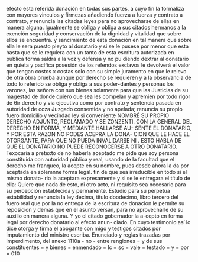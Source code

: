 efecto esta referida donación en todas sus partes, a cuyo fin la formaliza con mayores vinculos y firmezas añadiendo fuerza
a fuerza y contrato a contrato, y renuncia las citadas leyes para no aprovecharse de ellas en manera alguna. Igualmente se obliga y obliga a sus citados hermanos a la exención seguridad y conservación de la dignidad y vitalidad que sobre ellos se encuentra.
y
sancimiento de esta donación en tal manera que sobre ella
le sera puesto pleyto al donatario y si se le pusese por menor
que esta hasta que se le requiera con un tanto de esta escritura
autorizada en publica forma saldra a la voz y defensa y no pu
diendo dextrar al donatario en quieta y pacífica posesión de los refendos exclavos le devolverá el valor que tengan costos x costas solo con su simple juramento en que le relevo de otra obra
prueba aunque por derecho se requieren y a la observancia de
todo lo referido se obliga y obliga a sus poder-dantes y personas los varones, las señora con sus bienes
solamente para que las Justicias de su magestad de donde
quiero que sea les compelan y apremien por todo rigor de 6ir derecho y via ejecutiva como por contrato y sentencia pasada en autoridad de coza Juzgado consentida y no apelada; renuncia su propio fuero domicilio y vecindad ley si conveniente
NOMBRÉ SU PROPIO DERECHO ADJUNTO, RECLAMADO Y SE ZONZENTI. CON LA GENERAL DEL DERECHO EN FORMA, Y MEDIANTE HALLARSE AU- SENTE EL DONATARIO, Y POR ESTA RAZON NO PODES ACEPRA LA DONA- CION QUE LE HACE EL OTORGANTE, PARA QUE NO PUEDA INVALIDARSE NI . ESTO HABLA DE QUE EL DONATARIO NO PUEDE RECONOCERSE A OTRO DONATARIO.
Texocaria a pretexto de no haberla aceptado me pide que soy persona constituida con autoridad pública y real, usando de la facultad que el derecho me franqueo, la acepte en su nombre, pues desde ahora la da por aceptada en solemnne forma legal.
fin de que sea irreducible en todo si el mismo donato- rio la aceptara expresamente y si se le entregara el título de ella: Quiere que nada de esto, ni otro acto, ni requisito sea necesario para su percepción establecida y permanente.
Estudio para su perpetua estabilidad y renuncia la ley decima, título doodecimo, libro tercero del fuero real que por la no entrega de la escritura de donacion le permite su reposicion y demas que en el asunto versan, para no aprovecharle de
su auxilio en manera alguna. Y yo el citado gobernador la a-cepto en forma legal por derecho donatario al efecto anun- ciado. En cuyo testimonio así lo dice otorga y firma el abogante con migo y testigos citados por imputamiento del ministro escriba.
Enunciado y reglas trazadas por imperdimento, del anexo 1110a - no - entre renglones = y de sus constituentes = y bienes = enmendado = lc = sc = vale = testado = y = por = 010